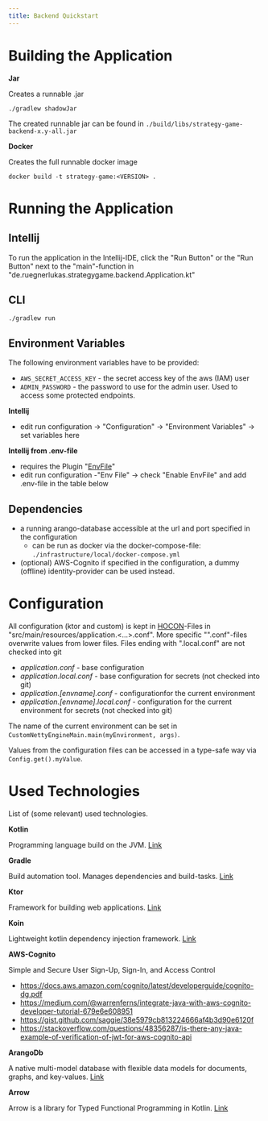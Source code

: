 ```yaml
---
title: Backend Quickstart
---
```


# Building the Application

**Jar**

Creates a runnable .jar

```
./gradlew shadowJar
```

The created runnable jar can be found in `./build/libs/strategy-game-backend-x.y-all.jar`

**Docker**

Creates the full runnable docker image

```
docker build -t strategy-game:<VERSION> .
```

 



# Running the Application

## Intellij

To run the application in the Intellij-IDE, click the "Run Button" or the "Run Button" next to the "main"-function in "de.ruegnerlukas.strategygame.backend.Application.kt"

## CLI

   ```
./gradlew run
   ```

## Environment Variables

The following environment variables have to be provided:

- `AWS_SECRET_ACCESS_KEY` - the secret access key of the aws (IAM) user
- `ADMIN_PASSWORD` - the password to use for the admin user. Used to access some protected endpoints.

**Intellij**

- edit run configuration -> "Configuration" -> "Environment Variables" -> set variables here

**Intellij from .env-file**

- requires the Plugin "[EnvFile](https://plugins.jetbrains.com/plugin/7861-envfile)"
- edit run configuration -"Env File" -> check "Enable EnvFile" and add .env-file in the table below

## Dependencies

- a running arango-database accessible at the url and port specified in the configuration
  - can be run as docker via the docker-compose-file: `./infrastructure/local/docker-compose.yml`
- (optional) AWS-Cognito if specified in the configuration, a dummy (offline) identity-provider can be used instead.





# Configuration

All configuration (ktor and custom) is kept in [HOCON](https://github.com/lightbend/config/blob/main/HOCON.md)-Files in "src/main/resources/application.<...>.conf". More specific "".conf"-files overwrite values from lower files. Files ending with ".local.conf" are not checked into git

- *application.conf* - base configuration
- *application.local.conf* - base configuration for secrets (not checked into git)
- *application.[envname].conf* - configurationfor the current environment
- *application.[envname].local.conf* - configuration for the current environment for secrets (not checked into git)

The name of the current environment can be set in `CustomNettyEngineMain.main(myEnvironment, args)`.

Values from the configuration files can be accessed in a type-safe way via `Config.get().myValue`.





# Used Technologies

List of (some relevant) used technologies.

**Kotlin**

Programming language build on the JVM. [Link](https://kotlinlang.org/docs/home.html)

**Gradle**

Build automation tool. Manages dependencies and build-tasks. [Link](https://docs.gradle.org/current/userguide/userguide.html)

**Ktor**

Framework for building web applications. [Link](https://ktor.io/docs/welcome.html)

**Koin**

Lightweight kotlin dependency injection framework. [Link](https://insert-koin.io/)

**AWS-Cognito**

Simple and Secure User Sign-Up, Sign-In, and Access Control

- https://docs.aws.amazon.com/cognito/latest/developerguide/cognito-dg.pdf
- https://medium.com/@warrenferns/integrate-java-with-aws-cognito-developer-tutorial-679e6e608951
- https://gist.github.com/saggie/38e5979cb813224666af4b3d90e6120f
- https://stackoverflow.com/questions/48356287/is-there-any-java-example-of-verification-of-jwt-for-aws-cognito-api

**ArangoDb**

A native multi-model database with flexible data models for  documents, graphs, and key-values. [Link](https://www.arangodb.com/docs/stable/)

**Arrow**

Arrow is a library for Typed Functional Programming in Kotlin. [Link](https://arrow-kt.io/docs/core/)
